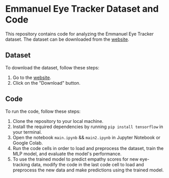# Emmanuel Eye Tracker Dataset and Code

This repository contains code for analyzing the Emmanuel Eye Tracker dataset. The dataset can be downloaded from the [website](https://www.nature.com/articles/s41597-022-01862-w).

## Dataset

To download the dataset, follow these steps:

1. Go to the [website](https://www.nature.com/articles/s41597-022-01862-w#Sec10).
2. Click on the "Download" button.

## Code

To run the code, follow these steps:

1. Clone the repository to your local machine.
2. Install the required dependencies by running `pip install tensorflow` in your terminal.
3. Open the notebook `main.ipynb`  && `main2.ipynb` in Jupyter Notebook or Google Colab.
4. Run the code cells in order to load and preprocess the dataset, train the MLP model, and evaluate the model's performance.
5. To use the trained model to predict empathy scores for new eye-tracking data, modify the code in the last code cell to load and preprocess the new data and make predictions using the trained model.


